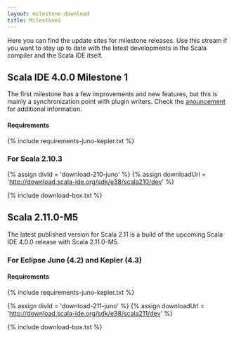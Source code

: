 ```yaml
---
layout: milestone-download
title: Milestones
---
```


Here you can find the update sites for milestone releases. Use this stream if you want to stay
up to date with the latest developments in the Scala compiler and the Scala IDE itself.

## Scala IDE 4.0.0 Milestone 1

The first milestone has a few improvements and new features, but this is mainly a synchronization point with plugin writers. Check the [anouncement](/blog/release-notes-4.0.0-M1.html) for additional information.

#### Requirements
{% include requirements-juno-kepler.txt %}

### For Scala 2.10.3

{% assign divId = 'download-210-juno' %}
{% assign downloadUrl = 'http://download.scala-ide.org/sdk/e38/scala210/dev' %}

{% include download-box.txt %}


## Scala 2.11.0-M5

The latest published version for Scala 2.11 is a build of the upcoming Scala IDE 4.0.0 release with Scala 2.11.0-M5.

### For Eclipse Juno (4.2) and Kepler (4.3)
#### Requirements
{% include requirements-juno-kepler.txt %}

{% assign divId = 'download-211-juno' %}
{% assign downloadUrl = 'http://download.scala-ide.org/sdk/e38/scala211/dev' %}

{% include download-box.txt %}

